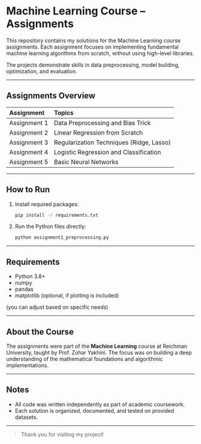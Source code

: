 # Machine Learning Course – Assignments

This repository contains my solutions for the Machine Learning course assignments.
Each assignment focuses on implementing fundamental machine learning algorithms from scratch, without using high-level libraries.

The projects demonstrate skills in data preprocessing, model building, optimization, and evaluation.

---

## Assignments Overview

| Assignment | Topics |
|:---|:---|
| Assignment 1 | Data Preprocessing and Bias Trick |
| Assignment 2 | Linear Regression from Scratch |
| Assignment 3 | Regularization Techniques (Ridge, Lasso) |
| Assignment 4 | Logistic Regression and Classification |
| Assignment 5 | Basic Neural Networks |

---

## How to Run

1. Install required packages:
   ```bash
   pip install -r requirements.txt
   ```
2. Run the Python files directly:
   ```bash
   python assignment1_preprocessing.py
   ```

---

## Requirements

- Python 3.8+
- numpy
- pandas
- matplotlib (optional, if plotting is included)

(you can adjust based on specific needs)

---

## About the Course

The assignments were part of the **Machine Learning** course at Reichman University, taught by Prof. Zohar Yakhini.
The focus was on building a deep understanding of the mathematical foundations and algorithmic implementations.

---

## Notes

- All code was written independently as part of academic coursework.
- Each solution is organized, documented, and tested on provided datasets.

---

> Thank you for visiting my project! 

